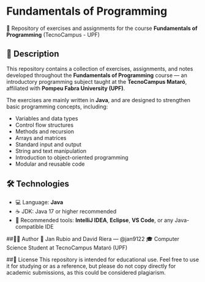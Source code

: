 # Fundamentals of Programming

📘 Repository of exercises and assignments for the course **Fundamentals of Programming** (TecnoCampus - UPF)

## 🧠 Description

This repository contains a collection of exercises, assignments, and notes developed throughout the **Fundamentals of Programming** course — an introductory programming subject taught at the **TecnoCampus Mataró**, affiliated with **Pompeu Fabra University (UPF)**.

The exercises are mainly written in **Java**, and are designed to strengthen basic programming concepts, including:

- Variables and data types  
- Control flow structures  
- Methods and recursion  
- Arrays and matrices  
- Standard input and output  
- String and text manipulation  
- Introduction to object-oriented programming  
- Modular and reusable code

## 🛠️ Technologies

- 💻 Language: **Java**
- ☕ JDK: Java 17 or higher recommended
- 🧰 Recommended tools: **IntelliJ IDEA**, **Eclipse**, **VS Code**, or any Java-compatible IDE

##🧑‍🎓 Author
📎 Jan Rubio and David Riera — @jan9122
🎓 Computer Science Student at TecnoCampus Mataró (UPF)

##📜 License
This repository is intended for educational use. Feel free to use it for studying or as a reference, but please do not copy directly for academic submissions, as this could be considered plagiarism.
